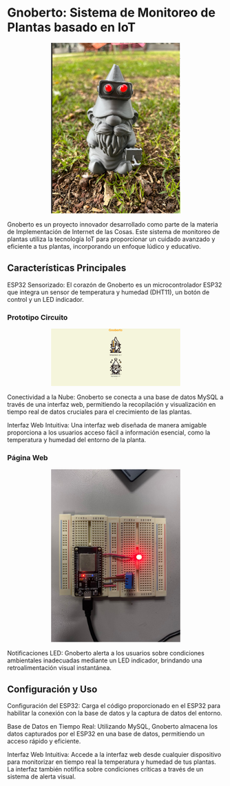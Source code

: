 # Gnoberto: Sistema de Monitoreo de Plantas basado en IoT

<p align="center">
  <img src="Prototipo_final.png" alt="Prototipo Final" width="300">
</p>

Gnoberto es un proyecto innovador desarrollado como parte de la materia de Implementación de Internet de las Cosas. Este sistema de monitoreo de plantas utiliza la tecnología IoT para proporcionar un cuidado avanzado y eficiente a tus plantas, incorporando un enfoque lúdico y educativo.

## Características Principales
ESP32 Sensorizado: El corazón de Gnoberto es un microcontrolador ESP32 que integra un sensor de temperatura y humedad (DHT11), un botón de control y un LED indicador.

### Prototipo Circuito
<p align="center">
  <img src="Pagina_web.jpeg" alt="Página Web" width="300">
</p>

Conectividad a la Nube: Gnoberto se conecta a una base de datos MySQL a través de una interfaz web, permitiendo la recopilación y visualización en tiempo real de datos cruciales para el crecimiento de las plantas.

Interfaz Web Intuitiva: Una interfaz web diseñada de manera amigable proporciona a los usuarios acceso fácil a información esencial, como la temperatura y humedad del entorno de la planta.

### Página Web
<p align="center">
  <img src="Prototipo_circuito.jpeg" alt="Prototipo Circuito" width="300">
</p>

Notificaciones LED: Gnoberto alerta a los usuarios sobre condiciones ambientales inadecuadas mediante un LED indicador, brindando una retroalimentación visual instantánea.

## Configuración y Uso
Configuración del ESP32: Carga el código proporcionado en el ESP32 para habilitar la conexión con la base de datos y la captura de datos del entorno.

Base de Datos en Tiempo Real: Utilizando MySQL, Gnoberto almacena los datos capturados por el ESP32 en una base de datos, permitiendo un acceso rápido y eficiente.

Interfaz Web Intuitiva: Accede a la interfaz web desde cualquier dispositivo para monitorizar en tiempo real la temperatura y humedad de tus plantas. La interfaz también notifica sobre condiciones críticas a través de un sistema de alerta visual.
